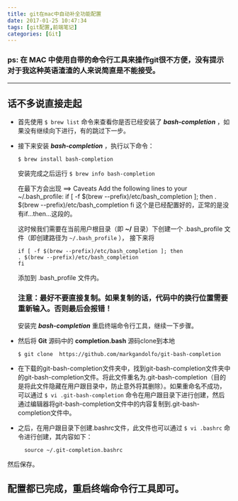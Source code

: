 ```yaml
---
title: git在mac中自动补全功能配置
date: 2017-01-25 10:47:34
tags: [git配置,前端笔记]
categories: [Git]
---
```

### ps: 在 __MAC__ 中使用自带的命令行工具来操作git很不方便，没有提示对于我这种英语渣渣的人来说简直是不能接受。
***
## 话不多说直接走起

- 首先使用 `$ brew list` 命令来查看你是否已经安装了
***bash-completion*** ，如果没有继续向下进行，有的跳过下一步。
- 接下来安装 ***bash-completion*** ，执行以下命令：

  `$ brew install bash-completion`

  安装完成之后运行 `$ brew info bash-completion`

  在最下方会出现
      ==> Caveats
      Add the following lines to your ~/.bash_profile:
      if [ -f $(brew --prefix)/etc/bash_completion ]; then
      . $(brew --prefix)/etc/bash_completion
      fi
  这个是已经配置好的，正常的是没有if...then...这段的。

  这时候我们需要在当前用户根目录（即 __~/__ 目录）下创建一个 .bash_profile 文件（即创建路径为 `~/.bash_profile` ），
  接下来将

      if [ -f $(brew --prefix)/etc/bash_completion ]; then
      . $(brew --prefix)/etc/bash_completion
      fi

  添加到 .bash_profile 文件内。

  ### 注意：最好不要直接复制。如果复制的话，代码中的换行位置需要重新输入。否则最后会报错！

  安装完 ***bash-completion*** 重启终端命令行工具，继续一下步骤。

- 然后将  __Git__ 源码中的 __completion.bash__ 源码clone到本地

  `$ git clone  https://github.com/markgandolfo/git-bash-completion`

- 在下载的git-bash-completion文件夹中，找到git-bash-completion文件夹中的git-bash-completion文件。将此文件重名为.git-bash-completion（目的是将此文件隐藏在用户跟目录中，防止意外将其删除）。如果重命名不成功，可以通过 `$ vi .git-bash-completion`
   命令在用户跟目录下进行创建，然后通过编辑器将git-bash-completion文件中的内容复制到.git-bash-completion文件中。
- 之后，在用户跟目录下创建.bashrc文件，此文件也可以通过 `$ vi .bashrc` 命令进行创建，其内容如下：

        source ~/.git-completion.bashrc

 然后保存。
## 配置都已完成，重启终端命令行工具即可。
